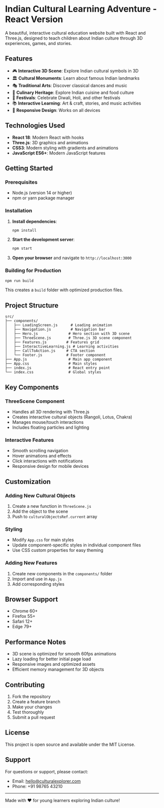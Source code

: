 # Indian Cultural Learning Adventure - React Version

A beautiful, interactive cultural education website built with React and Three.js, designed to teach children about Indian culture through 3D experiences, games, and stories.

## Features

- 🎮 **Interactive 3D Scene**: Explore Indian cultural symbols in 3D
- 🏛️ **Cultural Monuments**: Learn about famous Indian landmarks
- 🎭 **Traditional Arts**: Discover classical dances and music
- 🍛 **Culinary Heritage**: Explore Indian cuisine and food culture
- 🎪 **Festivals**: Celebrate Diwali, Holi, and other festivals
- 📚 **Interactive Learning**: Art & craft, stories, and music activities
- 📱 **Responsive Design**: Works on all devices

## Technologies Used

- **React 18**: Modern React with hooks
- **Three.js**: 3D graphics and animations
- **CSS3**: Modern styling with gradients and animations
- **JavaScript ES6+**: Modern JavaScript features

## Getting Started

### Prerequisites

- Node.js (version 14 or higher)
- npm or yarn package manager

### Installation

1. **Install dependencies**:
   ```bash
   npm install
   ```

2. **Start the development server**:
   ```bash
   npm start
   ```

3. **Open your browser** and navigate to `http://localhost:3000`

### Building for Production

```bash
npm run build
```

This creates a `build` folder with optimized production files.

## Project Structure

```
src/
├── components/
│   ├── LoadingScreen.js      # Loading animation
│   ├── Navigation.js         # Navigation bar
│   ├── Hero.js              # Hero section with 3D scene
│   ├── ThreeScene.js        # Three.js 3D scene component
│   ├── Features.js         # Features grid
│   ├── InteractiveLearning.js # Learning activities
│   ├── CallToAction.js     # CTA section
│   └── Footer.js           # Footer component
├── App.js                   # Main app component
├── App.css                  # Main styles
├── index.js                 # React entry point
└── index.css                # Global styles
```

## Key Components

### ThreeScene Component
- Handles all 3D rendering with Three.js
- Creates interactive cultural objects (Rangoli, Lotus, Chakra)
- Manages mouse/touch interactions
- Includes floating particles and lighting

### Interactive Features
- Smooth scrolling navigation
- Hover animations and effects
- Click interactions with notifications
- Responsive design for mobile devices

## Customization

### Adding New Cultural Objects
1. Create a new function in `ThreeScene.js`
2. Add the object to the scene
3. Push to `culturalObjectsRef.current` array

### Styling
- Modify `App.css` for main styles
- Update component-specific styles in individual component files
- Use CSS custom properties for easy theming

### Adding New Features
1. Create new components in the `components/` folder
2. Import and use in `App.js`
3. Add corresponding styles

## Browser Support

- Chrome 60+
- Firefox 55+
- Safari 12+
- Edge 79+

## Performance Notes

- 3D scene is optimized for smooth 60fps animations
- Lazy loading for better initial page load
- Responsive images and optimized assets
- Efficient memory management for 3D objects

## Contributing

1. Fork the repository
2. Create a feature branch
3. Make your changes
4. Test thoroughly
5. Submit a pull request

## License

This project is open source and available under the MIT License.

## Support

For questions or support, please contact:
- Email: hello@culturalexplorer.com
- Phone: +91 98765 43210

---

Made with ❤️ for young learners exploring Indian culture!

